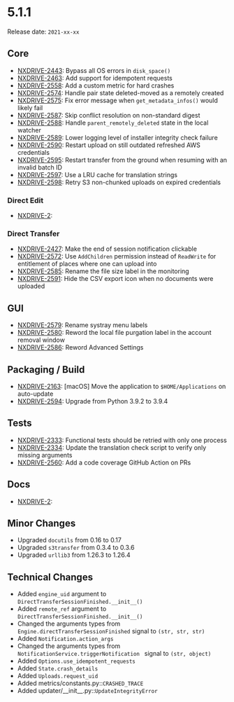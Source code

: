 # 5.1.1

Release date: `2021-xx-xx`

## Core

- [NXDRIVE-2443](https://jira.nuxeo.com/browse/NXDRIVE-2443): Bypass all OS errors in `disk_space()`
- [NXDRIVE-2463](https://jira.nuxeo.com/browse/NXDRIVE-2463): Add support for idempotent requests
- [NXDRIVE-2558](https://jira.nuxeo.com/browse/NXDRIVE-2558): Add a custom metric for hard crashes
- [NXDRIVE-2574](https://jira.nuxeo.com/browse/NXDRIVE-2574): Handle pair state deleted-moved as a remotely created
- [NXDRIVE-2575](https://jira.nuxeo.com/browse/NXDRIVE-2575): Fix error message when `get_metadata_infos()` would likely fail
- [NXDRIVE-2587](https://jira.nuxeo.com/browse/NXDRIVE-2587): Skip conflict resolution on non-standard digest
- [NXDRIVE-2588](https://jira.nuxeo.com/browse/NXDRIVE-2588): Handle `parent_remotely_deleted` state in the local watcher
- [NXDRIVE-2589](https://jira.nuxeo.com/browse/NXDRIVE-2589): Lower logging level of installer integrity check failure
- [NXDRIVE-2590](https://jira.nuxeo.com/browse/NXDRIVE-2590): Restart upload on still outdated refreshed AWS credentials
- [NXDRIVE-2595](https://jira.nuxeo.com/browse/NXDRIVE-2595): Restart transfer from the ground when resuming with an invalid batch ID
- [NXDRIVE-2597](https://jira.nuxeo.com/browse/NXDRIVE-2597): Use a LRU cache for translation strings
- [NXDRIVE-2598](https://jira.nuxeo.com/browse/NXDRIVE-2598): Retry S3 non-chunked uploads on expired credentials

### Direct Edit

- [NXDRIVE-2](https://jira.nuxeo.com/browse/NXDRIVE-2):

### Direct Transfer

- [NXDRIVE-2427](https://jira.nuxeo.com/browse/NXDRIVE-2427): Make the end of session notification clickable
- [NXDRIVE-2572](https://jira.nuxeo.com/browse/NXDRIVE-2572): Use `AddChildren` permission instead of `ReadWrite` for entitlement of places where one can upload into
- [NXDRIVE-2585](https://jira.nuxeo.com/browse/NXDRIVE-2585): Rename the file size label in the monitoring
- [NXDRIVE-2591](https://jira.nuxeo.com/browse/NXDRIVE-2591): Hide the CSV export icon when no documents were uploaded

## GUI

- [NXDRIVE-2579](https://jira.nuxeo.com/browse/NXDRIVE-2579): Rename systray menu labels
- [NXDRIVE-2580](https://jira.nuxeo.com/browse/NXDRIVE-2580): Reword the local file purgation label in the account removal window
- [NXDRIVE-2586](https://jira.nuxeo.com/browse/NXDRIVE-2586): Reword Advanced Settings

## Packaging / Build

- [NXDRIVE-2163](https://jira.nuxeo.com/browse/NXDRIVE-2163): [macOS] Move the application to `$HOME/Applications` on auto-update
- [NXDRIVE-2594](https://jira.nuxeo.com/browse/NXDRIVE-2594): Upgrade from Python 3.9.2 to 3.9.4

## Tests

- [NXDRIVE-2333](https://jira.nuxeo.com/browse/NXDRIVE-2333): Functional tests should be retried with only one process
- [NXDRIVE-2334](https://jira.nuxeo.com/browse/NXDRIVE-2334): Update the translation check script to verify only missing arguments
- [NXDRIVE-2560](https://jira.nuxeo.com/browse/NXDRIVE-2560): Add a code coverage GitHub Action on PRs

## Docs

- [NXDRIVE-2](https://jira.nuxeo.com/browse/NXDRIVE-2):

## Minor Changes

- Upgraded `docutils` from 0.16 to 0.17
- Upgraded `s3transfer` from 0.3.4 to 0.3.6
- Upgraded `urllib3` from 1.26.3 to 1.26.4

## Technical Changes

- Added `engine_uid` argument to `DirectTransferSessionFinished.__init__()`
- Added `remote_ref` argument to `DirectTransferSessionFinished.__init__()`
- Changed the arguments types from `Engine.directTransferSessionFinished` signal to `(str, str, str)`
- Added `Notification.action_args`
- Changed the arguments types from `NotificationService.triggerNotification ` signal to `(str, object)`
- Added `Options.use_idempotent_requests`
- Added `State.crash_details`
- Added `Uploads.request_uid`
- Added metrics/constants.py::`CRASHED_TRACE`
- Added updater/\_\_init\_\_.py::`UpdateIntegrityError`
